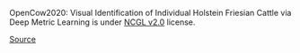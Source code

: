 OpenCow2020: Visual Identification of Individual Holstein Friesian Cattle via Deep Metric Learning is under [NCGL v2.0](https://www.nationalarchives.gov.uk/doc/non-commercial-government-licence/version/2/) license.

[Source](https://data.bris.ac.uk/data/dataset/10m32xl88x2b61zlkkgz3fml17)